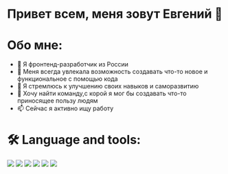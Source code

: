 # Привет всем, меня зовут Евгений 👋

# Обо мне:

- 🔭 Я фронтенд-разработчик из России
- 🌱 Меня всегда увлекала возможность создавать что-то новое и функциональное с помощью кода
- 🤔 Я стремлюсь к улучшению своих навыков и саморазвитию
- 👯 Хочу найти команду,с корой я мог бы создавать что-то приносящее пользу людям
- 📫 Сейчас я активно ищу работу
 
# 🛠 Language and tools:

<img src="https://img.shields.io/badge/javascript-black?style=for-the-badge&logo=JavaScript&logoColor=white"/> <img src="https://img.shields.io/badge/html5-black?style=for-the-badge&logo=html5&logoColor=white"/> <img src="https://img.shields.io/badge/react-black?style=for-the-badge&logo=React&logoColor=white"/> <img src="https://img.shields.io/badge/javascript-black?style=for-the-badge&logo=JavaScript&logoColor=white"/> <img src="https://img.shields.io/badge/javascript-black?style=for-the-badge&logo=JavaScript&logoColor=white"/> <img src="https://img.shields.io/badge/javascript-black?style=for-the-badge&logo=JavaScript&logoColor=white"/>
